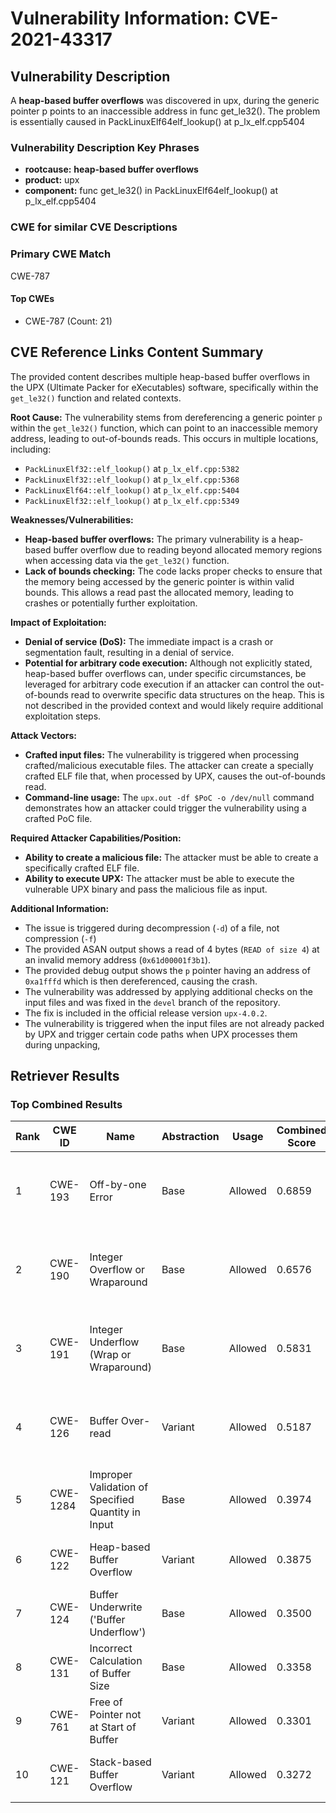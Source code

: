 # Vulnerability Information: CVE-2021-43317

## Vulnerability Description
A **heap-based buffer overflows** was discovered in upx, during the generic pointer p points to an inaccessible address in func get_le32(). The problem is essentially caused in PackLinuxElf64elf_lookup() at p_lx_elf.cpp5404

### Vulnerability Description Key Phrases
- **rootcause:** **heap-based buffer overflows**
- **product:** upx
- **component:** func get_le32() in PackLinuxElf64elf_lookup() at p_lx_elf.cpp5404

### CWE for similar CVE Descriptions
### Primary CWE Match
CWE-787

#### Top CWEs
- CWE-787 (Count: 21)

## CVE Reference Links Content Summary
The provided content describes multiple heap-based buffer overflows in the UPX (Ultimate Packer for eXecutables) software, specifically within the `get_le32()` function and related contexts.

**Root Cause:** The vulnerability stems from dereferencing a generic pointer `p` within the `get_le32()` function, which can point to an inaccessible memory address, leading to out-of-bounds reads. This occurs in multiple locations, including:
*   `PackLinuxElf32::elf_lookup()` at `p_lx_elf.cpp:5382`
*   `PackLinuxElf32::elf_lookup()` at `p_lx_elf.cpp:5368`
*   `PackLinuxElf64::elf_lookup()` at `p_lx_elf.cpp:5404`
*   `PackLinuxElf32::elf_lookup()` at `p_lx_elf.cpp:5349`

**Weaknesses/Vulnerabilities:**
*   **Heap-based buffer overflows:** The primary vulnerability is a heap-based buffer overflow due to reading beyond allocated memory regions when accessing data via the `get_le32()` function.
*   **Lack of bounds checking:** The code lacks proper checks to ensure that the memory being accessed by the generic pointer is within valid bounds. This allows a read past the allocated memory, leading to crashes or potentially further exploitation.

**Impact of Exploitation:**
*   **Denial of service (DoS):** The immediate impact is a crash or segmentation fault, resulting in a denial of service.
*   **Potential for arbitrary code execution:** Although not explicitly stated, heap-based buffer overflows can, under specific circumstances, be leveraged for arbitrary code execution if an attacker can control the out-of-bounds read to overwrite specific data structures on the heap. This is not described in the provided context and would likely require additional exploitation steps.

**Attack Vectors:**
*   **Crafted input files:** The vulnerability is triggered when processing crafted/malicious executable files. The attacker can create a specially crafted ELF file that, when processed by UPX, causes the out-of-bounds read.
*   **Command-line usage:** The `upx.out -df $PoC -o /dev/null` command demonstrates how an attacker could trigger the vulnerability using a crafted PoC file.

**Required Attacker Capabilities/Position:**
*   **Ability to create a malicious file:** The attacker must be able to create a specifically crafted ELF file.
*   **Ability to execute UPX:** The attacker must be able to execute the vulnerable UPX binary and pass the malicious file as input.

**Additional Information:**
*   The issue is triggered during decompression (`-d`) of a file, not compression (`-f`)
*   The provided ASAN output shows a read of 4 bytes (`READ of size 4`) at an invalid memory address (`0x61d00001f3b1`).
*   The provided debug output shows the `p` pointer having an address of `0xa1fffd` which is then dereferenced, causing the crash.
*   The vulnerability was addressed by applying additional checks on the input files and was fixed in the `devel` branch of the repository.
*   The fix is included in the official release version `upx-4.0.2`.
*   The vulnerability is triggered when the input files are not already packed by UPX and trigger certain code paths when UPX processes them during unpacking,

## Retriever Results

### Top Combined Results

| Rank | CWE ID | Name | Abstraction | Usage | Combined Score | Retrievers | Individual Scores |
|------|--------|------|-------------|-------|---------------|------------|-------------------|
| 1 | CWE-193 | Off-by-one Error | Base | Allowed | 0.6859 | dense, sparse, graph | dense: 0.517, sparse: 0.173, graph: 0.918 |
| 2 | CWE-190 | Integer Overflow or Wraparound | Base | Allowed | 0.6576 | dense, sparse, graph | dense: 0.580, sparse: 0.173, graph: 0.750 |
| 3 | CWE-191 | Integer Underflow (Wrap or Wraparound) | Base | Allowed | 0.5831 | dense, sparse, graph | dense: 0.571, sparse: 0.150, graph: 0.591 |
| 4 | CWE-126 | Buffer Over-read | Variant | Allowed | 0.5187 | dense, sparse, graph | dense: 0.562, sparse: 0.171, graph: 0.511 |
| 5 | CWE-1284 | Improper Validation of Specified Quantity in Input | Base | Allowed | 0.3974 | sparse, graph | sparse: 0.159, graph: 0.857 |
| 6 | CWE-122 | Heap-based Buffer Overflow | Variant | Allowed | 0.3875 | dense, sparse | dense: 0.578, sparse: 0.228 |
| 7 | CWE-124 | Buffer Underwrite ('Buffer Underflow') | Base | Allowed | 0.3500 | dense, sparse | dense: 0.540, sparse: 0.139 |
| 8 | CWE-131 | Incorrect Calculation of Buffer Size | Base | Allowed | 0.3358 | dense, sparse | dense: 0.515, sparse: 0.136 |
| 9 | CWE-761 | Free of Pointer not at Start of Buffer | Variant | Allowed | 0.3301 | dense, sparse | dense: 0.547, sparse: 0.147 |
| 10 | CWE-121 | Stack-based Buffer Overflow | Variant | Allowed | 0.3272 | dense, sparse | dense: 0.527, sparse: 0.158 |

